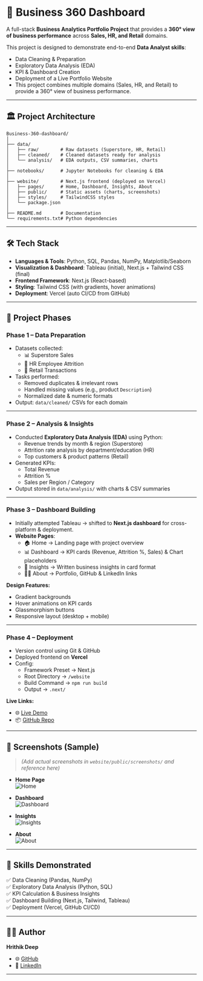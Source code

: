 # 🚀 Business 360 Dashboard  

A full-stack **Business Analytics Portfolio Project** that provides a **360° view of business performance** across **Sales, HR, and Retail** domains.  

This project is designed to demonstrate end-to-end **Data Analyst skills**:  
- Data Cleaning & Preparation  
- Exploratory Data Analysis (EDA)  
- KPI & Dashboard Creation  
- Deployment of a Live Portfolio Website
- This project combines multiple domains (Sales, HR, and Retail) to provide a 360° view of business performance.

---

## 🏛️ Project Architecture

```text
Business-360-dashboard/
│
├── data/
│   ├── raw/        # Raw datasets (Superstore, HR, Retail)
│   ├── cleaned/    # Cleaned datasets ready for analysis
│   └── analysis/   # EDA outputs, CSV summaries, charts
│
├── notebooks/      # Jupyter Notebooks for cleaning & EDA
│
├── website/        # Next.js frontend (deployed on Vercel)
│   ├── pages/      # Home, Dashboard, Insights, About
│   ├── public/     # Static assets (charts, screenshots)
│   ├── styles/     # TailwindCSS styles
│   └── package.json
│
├── README.md       # Documentation
└── requirements.txt# Python dependencies
```


---

## 🛠️ Tech Stack

- **Languages & Tools**: Python, SQL, Pandas, NumPy, Matplotlib/Seaborn  
- **Visualization & Dashboard**: Tableau (initial), Next.js + Tailwind CSS (final)  
- **Frontend Framework**: Next.js (React-based)  
- **Styling**: Tailwind CSS (with gradients, hover animations)  
- **Deployment**: Vercel (auto CI/CD from GitHub)  

---

## 📂 Project Phases

### **Phase 1 – Data Preparation**
- Datasets collected:  
  - 📊 Superstore Sales  
  - 👥 HR Employee Attrition  
  - 🛒 Retail Transactions  
- Tasks performed:  
  - Removed duplicates & irrelevant rows  
  - Handled missing values (e.g., product `Description`)  
  - Normalized date & numeric formats  
- Output: `data/cleaned/` CSVs for each domain  

---

### **Phase 2 – Analysis & Insights**
- Conducted **Exploratory Data Analysis (EDA)** using Python:  
  - Revenue trends by month & region (Superstore)  
  - Attrition rate analysis by department/education (HR)  
  - Top customers & product patterns (Retail)  
- Generated KPIs:  
  - Total Revenue  
  - Attrition %  
  - Sales per Region / Category  
- Output stored in `data/analysis/` with charts & CSV summaries  

---

### **Phase 3 – Dashboard Building**
- Initially attempted Tableau → shifted to **Next.js dashboard** for cross-platform & deployment.  
- **Website Pages**:  
  - 🏠 Home → Landing page with project overview  
  - 📊 Dashboard → KPI cards (Revenue, Attrition %, Sales) & Chart placeholders  
  - 📑 Insights → Written business insights in card format  
  - 👨‍💻 About → Portfolio, GitHub & LinkedIn links  

**Design Features:**  
- Gradient backgrounds  
- Hover animations on KPI cards  
- Glassmorphism buttons  
- Responsive layout (desktop + mobile)  

---

### **Phase 4 – Deployment**
- Version control using Git & GitHub  
- Deployed frontend on **Vercel**  
- Config:  
  - Framework Preset → Next.js  
  - Root Directory → `/website`  
  - Build Command → `npm run build`  
  - Output → `.next/`  

**Live Links:**  
- 🌐 [Live Demo](https://business-360-dashboard-22c2.vercel.app/)  
- 📦 [GitHub Repo](https://github.com/Hrithikdeep/Business-360-dashboard)  

---

## 📸 Screenshots (Sample)

> *(Add actual screenshots in `website/public/screenshots/` and reference here)*

- **Home Page**  
  ![Home](<https://github.com/Hrithikdeep/Business-360-dashboard/blob/main/website/public/screenshot/Screenshot%202025-09-20%20at%2012.18.41%E2%80%AFAM.png?raw=true>)

- **Dashboard**  
  ![Dashboard](https://github.com/Hrithikdeep/Business-360-dashboard/blob/main/website/public/screenshot/Screenshot%202025-09-20%20at%2012.35.37%E2%80%AFAM.png?raw=true)

- **Insights**  
  ![Insights](https://github.com/Hrithikdeep/Business-360-dashboard/blob/main/website/public/screenshot/Screenshot%202025-09-20%20at%2012.35.43%E2%80%AFAM.png?raw=true)

- **About**  
  ![About](https://github.com/Hrithikdeep/Business-360-dashboard/blob/main/website/public/screenshot/Screenshot%202025-09-20%20at%2012.35.47%E2%80%AFAM.png?raw=true)

---

## 🎯 Skills Demonstrated

✅ Data Cleaning (Pandas, NumPy)  
✅ Exploratory Data Analysis (Python, SQL)  
✅ KPI Calculation & Business Insights  
✅ Dashboard Building (Next.js, Tailwind, Tableau)  
✅ Deployment (Vercel, GitHub CI/CD)  

---

## 🧑‍💻 Author

**Hrithik Deep**  
- 🌐 [GitHub](https://github.com/Hrithikdeep)  
- 🔗 [LinkedIn](https://linkedin.com/in/hrithikdeep)  

---



